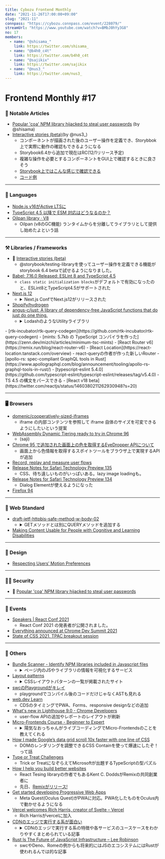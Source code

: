 ```yaml
---
title: Cybozu Frontend Monthly
date: "2021-11-26T17:00:00+09:00"
slug: "2021-11"
connpass: "https://cybozu.connpass.com/event/228079/"
streamUrl: "https://www.youtube.com/watch?v=BMbJ0hYy3G8"
no: 17
members:
  - name: "@shisama_"
    link: https://twitter.com/shisama_
  - name: "@b4h0_c4t"
    link: https://twitter.com/b4h0_c4t
  - name: "@sajikix"
    link: https://twitter.com/sajikix
  - name: "@nus3_"
    link: https://twitter.com/nus3_
---
```

Frontend Monthly #17
===



### 👀 Notable Articles

- [Popular 'coa' NPM library hijacked to steal user passwords](https://www.bleepingcomputer.com/news/security/popular-coa-npm-library-hijacked-to-steal-user-passwords/) (by @shisama)
- [Interactive stories (beta)](https://storybook.js.org/blog/interactive-stories-beta/)(by @nus3_)
    - コンポーネントが描画された後のユーザー操作を定義でき、Storybbok上で実際に動作の確認もできるようになる
    - Storybook6.4から追加で現在はRC(12/1リリース予定)
    - 複雑な操作を必要とするコンポーネントをGUI上で確認するときに良さそう
    - [Storybook上ではこんな感じで確認できる](https://nus3.github.io/p-storybook/?path=/story/components-examplecomponent--default)
    - [コード例](https://github.com/nus3/p-storybook/blob/main/src/components/ExampleComponent/index.stories.tsx)

---

### 💬 Languages
<!-- baho -->
- [Node.js v16がActive LTSに](https://nodejs.org/en/about/releases/)
- [TypeScript 4.5 以降で ESM 対応はどうなるのか？](https://zenn.dev/teppeis/articles/2021-10-typescript-45-esm)
- [Oilpan library · V8](https://v8.dev/blog/oilpan-library)
    - Oilpan (v8のGC機能) ランタイムからを分離してライブラリとして提供し始めたよという話

---

### ⚒️ Libraries / Frameworks
<!-- baho -->

- 👀 [Interactive stories (beta)](https://storybook.js.org/blog/interactive-stories-beta/)
    - @storybook/testing-libraryを使ってユーザー操作を定義できる機能がstorybook 6.4 betaで試せるようになりました。
- [Babel: 7.16.0 Released: ESLint 8 and TypeScript 4.5](https://babeljs.io/blog/2021/10/29/7.16.0)
    - `class static initialization blocks`がデフォルトで有効になったのと、ESLint8とTypeScript4.5がサポートされた
- [Next.js 12](https://nextjs.org/blog/next-12)
    - <details><summary>Next.js ConfでNext.js12がリリースされた</summary>コンパイラにSWC、Middlewareの追加、React18のサポート、React Server Componentsなど盛りだくさんの機能が追加された</details>
- [Shopify/hydrogen](https://hydrogen.shopify.dev/)
- [angus-c/just: A library of dependency-free JavaScript functions that do just do one thing.](https://github.com/angus-c/just)
    - <details><summary>LodashのようなUtilityライブラリ</summary>個々の関数ごとに依存に追加可能で、zero-dependency & TypeScript 型定義を含む。[Lodashとの違いは何？という説明](https://github.com/angus-c/just/blob/master/TRADEOFFS.md)もちゃんと用意されてた
</details>
- [rtk-incubator/rtk-query-codegen](https://github.com/rtk-incubator/rtk-query-codegen)
- [mints: 5.7kb の TypeScript コンパイラを作った](https://zenn.dev/mizchi/articles/minimum-tsc-mints)
- [React Router v6](https://remix.run/blog/react-router-v6)
- [React Location](https://react-location.tanstack.com/overview)
    - react-queryの作者が作った新しいRouter
- [apollo-rs: spec-compliant GraphQL tools in Rust](https://www.apollographql.com/blog/announcement/tooling/apollo-rs-graphql-tools-in-rust/)
- [typescript-eslint 5.4.0](https://github.com/typescript-eslint/typescript-eslint/releases/tag/v5.4.0)
    - TS 4.5 の構文をパースできる
- [React v18 beta](https://twitter.com/reactjs/status/1460380211262930948?s=20)

---

### 🖥 Browsers
<!-- saji -->
- [domenic/cooperatively-sized-iframes](https://github.com/domenic/cooperatively-sized-iframes)
    - iframe の内部コンテンツを参照して iframe 自体のサイズを可変できるようにしたいという提案
- [WebAssembly Dynamic Tiering ready to try in Chrome 96](https://v8.dev/blog/wasm-dynamic-tiering)
    - (saji)
- [Chrome 95 で追加された画面上の色を取得するEyeDropper APIについて](https://cybozu.github.io/frontend-expert/posts/eyedropper-api)
    - 画面上から色情報を取得するスポイトツールをブラウザ上で実現するAPIが追加 
- [Record, replay and measure user flows](https://developer.chrome.com/docs/devtools/recorder/)
- [Release Notes for Safari Technology Preview 135](https://webkit.org/blog/12040/release-notes-for-safari-technology-preview-135/)
    - CSS、待ち遠しいものがいっぱいある。lazy image loadingも。
- [Release Notes for Safari Technology Preview 134](https://webkit.org/blog/12033/release-notes-for-safari-technology-preview-134/)
    - Dialog Elementが使えるようになった
- [Firefox 94](https://www.mozilla.org/en-US/firefox/94.0/releasenotes/)


---

### 📏 Web Standard
<!-- saji -->
- [draft-ietf-httpbis-safe-method-w-body-02](https://datatracker.ietf.org/doc/html/draft-ietf-httpbis-safe-method-w-body-02/)
    - <details><summary>GETメソッドとは別にQUERYメソッドを追加する</summary>サーバーサイドへ任意のクエリを送信して情報を取得するためのHTTPメソッドが提案されている。たとえば、`selct surname, givenname, email limit 10`のようなクエリを送信できる。GraphQLなどで使うっぽい。</details>
- [Making Content Usable for People with Cognitive and Learning Disabilities](https://www.w3.org/TR/coga-usable/)

---

### 🎨 Design
<!-- hirano -->

- [Respecting Users’ Motion Preferences](https://www.smashingmagazine.com/2021/10/respecting-users-motion-preferences/)

---

### 👮‍♀️ Security
<!-- hirano -->

- 👀 [Popular 'coa' NPM library hijacked to steal user passwords](https://www.bleepingcomputer.com/news/security/popular-coa-npm-library-hijacked-to-steal-user-passwords/)

---

### 📅 Events
<!-- hirano -->

- [Speakers | React Conf 2021](https://conf.reactjs.org/speakers)
    - React Conf 2021 の発表者が公開されました。
- [Everything announced at Chrome Dev Summit 2021](https://web.dev/cds2021-updates/)
- [State of CSS 2021, TPAC breakout session](https://docs.google.com/presentation/d/1FIMa9TXTdGusG_oJBtMmQLSyOuF0xgHsrvn7CKZH7Yw/edit?resourcekey=0-cFnhzvjncEEQaOB426PXnw#slide=id.gf91e504777_0_292)

---

### 🦆 Others
<!-- nus3 -->

- [Bundle Scanner - Identify NPM libraries included in Javascript files](https://bundlescanner.com/)
    - <details><summary>ページ内のJSやライブラリの情報を可視化するサービス</summary>指定したWebページ内で読み込まれているJavaScriptファイルやライブラリのファイルサイズや読み込み元ホスト名を一覧表示できるサイト</detaills>
- [Layout patterns](https://web.dev/patterns/layout/)
    - <details><summary>CSSレイアウトパターンの一覧が掲載されたサイト</summary>Chrome Dev Summitの動画  (https://youtu.be/dhrX_biPH8c) の中で紹介されてたやつ。gridやflexboxを使って、少ない記述量で画面のレイアウトやカードコンポーネントのような実装パターンを紹介してる。Super centeredってパターンが必殺技っぽくてかっこいい。</details>
- [swcのPlaygroundがキレイ](https://play.swc.rs/)
    - playgroundでコンパイル後のコードだけじゃなくASTも見れる
- [web.dev Learn](https://web.dev/learn/)
    - CDSのタイミングでPWA、Forms、responsive designなどの追加
- [What's new in Lighthouse 9.0 - Chrome Developers](https://developer.chrome.com/blog/lighthouse-9-0/)
    - user-flow APIの追加やレポートのレイアウトが刷新
- [Micro-Frontends Course - Beginner to Expert](https://youtu.be/lKKsjpH09dU)
    - <details><summary>陽気なおっちゃんがライブコーディングでMicro-Frontendsのことを教えてくれる</summary>ボイラープレートのcliが用意されているので、webpackのModule Federationを簡単に試せるようになっててヨキでした</details>
- [How I made Google’s data grid scroll 10x faster with one line of CSS](https://medium.com/@johan.isaksson/how-i-made-googles-data-grid-scroll-10x-faster-with-one-line-of-css-78cb1e8d9cb1)
    - DOMのレンダリングを調整できるCSS Containを使って爆速にしたぞ！って話
- [Type or Treat Challenges](https://devblogs.microsoft.com/typescript/type-treat-2021-day-1/)
    - Trick or TreatになぞらえてMicrosoftが出題するTypeScriptの型パズル
- [How I help you build better websites](https://kentcdodds.com/blog/how-i-help-you-build-better-websites)
  - React Tesing libraryの作者でもあるKent C. DoddsがRemixの共同創業者に
  - 先日、[Remixがリリース!](https://remix.run/)
- [Get started developing Progressive Web Apps](https://developer.oculus.com/pwa)
    - Meta Quest(Oculus Quest)がPWAに対応。PWA化したものをOculus内で動かせるようになる
- [Vercel welcomes Rich Harris, creator of Svelte – Vercel](https://vercel.com/blog/vercel-welcomes-rich-harris-creator-of-svelte)
    - Rich Harrisがvercelに加入
- [CDNのエッジで実行する系が面白い](https://yusukebe.com/posts/2021/functions-at-edge/)
    - <details><summary>CDNのエッジで実行する系の特徴や各サービスのユースケースをわかりやすくまとめられている記事</summary>Edge FunctionsやCloudflare Workers、Fastly Compute@Edgeなどを使ったコードのサンプルも含めて説明されている</details>
- [Rust Is The Future of JavaScript Infrastructure – Lee Robinson](https://leerob.io/blog/rust)
    - swcやDeno、Romeの例からも将来的にはJSのエコシステムにはRustが使われるんでは的な記事